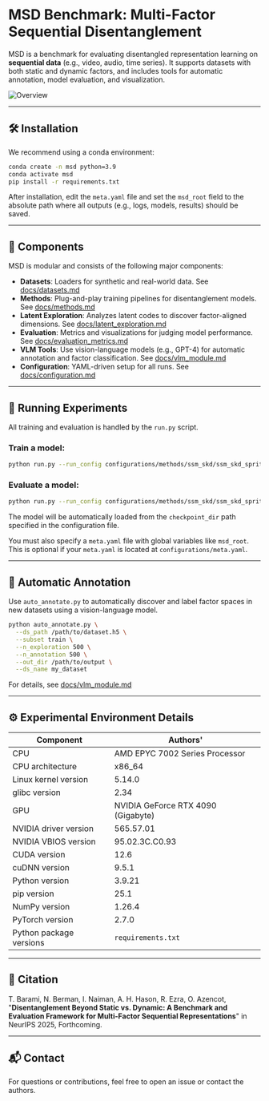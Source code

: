# MSD Benchmark: Multi-Factor Sequential Disentanglement

MSD is a benchmark for evaluating disentangled representation learning on **sequential data** (e.g., video, audio, time series). It supports datasets with both static and dynamic factors, and includes tools for automatic annotation, model evaluation, and visualization.

![Overview](figures/benchmark_overview.png)

---

## 🛠️ Installation

We recommend using a conda environment:

```bash
conda create -n msd python=3.9
conda activate msd
pip install -r requirements.txt
```

After installation, edit the `meta.yaml` file and set the `msd_root` field to the absolute path where all outputs (e.g., logs, models, results) should be saved.

---

## 📂 Components

MSD is modular and consists of the following major components:

- **Datasets**: Loaders for synthetic and real-world data. See [docs/datasets.md](docs/datasets.md)
- **Methods**: Plug-and-play training pipelines for disentanglement models. See [docs/methods.md](docs/methods.md)
- **Latent Exploration**: Analyzes latent codes to discover factor-aligned dimensions. See [docs/latent_exploration.md](docs/latent_exploration.md)
- **Evaluation**: Metrics and visualizations for judging model performance. See [docs/evaluation_metrics.md](docs/evaluation_metrics.md)
- **VLM Tools**: Use vision-language models (e.g., GPT-4) for automatic annotation and factor classification. See [docs/vlm_module.md](docs/vlm_module.md)
- **Configuration**: YAML-driven setup for all runs. See [docs/configuration.md](docs/configuration.md)

---

## 🚀 Running Experiments

All training and evaluation is handled by the `run.py` script.

### Train a model:

```bash
python run.py --run_config configurations/methods/ssm_skd/ssm_skd_sprites.yaml --train
```

### Evaluate a model:

```bash
python run.py --run_config configurations/methods/ssm_skd/ssm_skd_sprites.yaml --eval
```
The model will be automatically loaded from the `checkpoint_dir` path specified in the configuration file.


You must also specify a `meta.yaml` file with global variables like `msd_root`. This is optional if your `meta.yaml` is located at `configurations/meta.yaml`.

---

## 🧠 Automatic Annotation

Use `auto_annotate.py` to automatically discover and label factor spaces in new datasets using a vision-language model.

```bash
python auto_annotate.py \
  --ds_path /path/to/dataset.h5 \
  --subset train \
  --n_exploration 500 \
  --n_annotation 500 \
  --out_dir /path/to/output \
  --ds_name my_dataset
```

For details, see [docs/vlm_module.md](docs/vlm_module.md)

---

## ⚙️ Experimental Environment Details

| Component               | Authors'                           |
|-------------------------|------------------------------------|
| CPU                     | AMD EPYC 7002 Series Processor     |
| CPU architecture        | x86_64                             |
| Linux kernel version    | 5.14.0                             |
| glibc version           | 2.34                               |
| GPU                     | NVIDIA GeForce RTX 4090 (Gigabyte) |
| NVIDIA driver version   | 565.57.01                          |
| NVIDIA VBIOS version    | 95.02.3C.C0.93                     |
| CUDA version            | 12.6                               |
| cuDNN version           | 9.5.1                              |
| Python version          | 3.9.21                             |
| pip version             | 25.1                               |
| NumPy version           | 1.26.4                             |
| PyTorch version         | 2.7.0                              |
| Python package versions | `requirements.txt`                 |

---

## 📎 Citation

T. Barami, N. Berman, I. Naiman, A. H. Hason, R. Ezra, O. Azencot, "**Disentanglement Beyond Static vs. Dynamic: A Benchmark and Evaluation Framework for Multi-Factor Sequential Representations**" in NeurIPS 2025, Forthcoming.

---

## 📬 Contact

For questions or contributions, feel free to open an issue or contact the authors.
